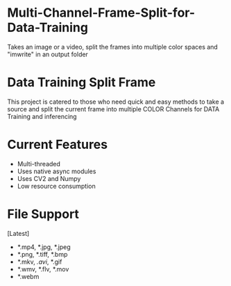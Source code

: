 # Multi-Channel-Frame-Split-for-Data-Training
Takes an image or a video, split the frames into multiple color spaces and "imwrite" in an output folder

# Data Training Split Frame
This project is catered to those who need quick and easy methods to take a source and split the current frame into multiple COLOR Channels for DATA Training and inferencing

# Current Features
- Multi-threaded
- Uses native async modules
- Uses CV2 and Numpy
- Low resource consumption

# File Support

[Latest]
- *.mp4, *.jpg, *.jpeg
- *.png, *.tiff, *.bmp
- *.mkv, *.avi*, *.gif
- *.wmv, *.flv, *.mov
- *.webm
